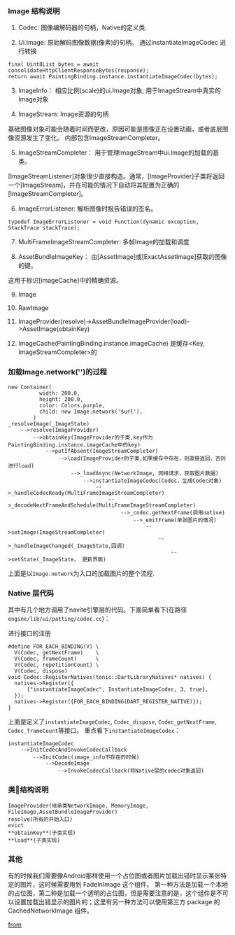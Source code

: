 ### Image 结构说明

1. Codec: 图像编解码器的句柄，Native的定义类.

2. Ui.Image: 原始解码图像数据(像素)的句柄。 通过instantiateImageCodec 进行转换

```
final Uint8List bytes = await consolidateHttpClientResponseBytes(response);
return await PaintingBinding.instance.instantiateImageCodec(bytes);
```

3. ImageInfo： 相应比例(scale)的ui.Image对象, 用于ImageStream中真实的Image对象

4. ImageStream: Image资源的句柄

基础图像对象可能会随着时间而更改，原因可能是图像正在设置动画，或者底层图像资源发生了变化。
内部包含ImageStreamCompleter。

5. ImageStreamCompleter： 用于管理ImageStream中ui.Image的加载的基类。

[ImageStreamListener]对象很少直接构造。通常，[ImageProvider]子类将返回一个[ImageStream]，并在可能的情况下自动将其配置为正确的[ImageStreamCompleter]。

6. ImageErrorListener: 解析图像时报告错误的签名。

```
typedef ImageErrorListener = void Function(dynamic exception, StackTrace stackTrace);
```

7. MultiFrameImageStreamCompleter: 多帧Image的加载和调度

8. AssetBundleImageKey： 由[AssetImage]或[ExactAssetImage]获取的图像的键。

这用于标识[imageCache]中的精确资源。

9. Image

10. RawImage

11. ImageProvider(resolve)->AssetBundleImageProvider(load)->AssetImage(obtainKey)

12. ImageCache(PaintingBinding.instance.imageCache) 是缓存<Key, ImageStreamCompleter>的

### 加载Image.network('')的过程

```
new Container(
          width: 200.0,
          height: 200.0,
          color: Colors.purple,
          child: new Image.network('$url'),
        )
_resolveImage(_ImageState)
    -->resolve(ImageProvider)
        -->obtainKey(ImageProvider的子类,key作为PaintingBinding.instance.imageCache中的key)
            -->putIfAbsent(ImageStreamCompleter)
                -->load(ImageProvider的子类,如果缓存中存在，则直接返回，否则进行load)
                    -->_loadAsync(NetworkImage, 网络请求，获取图片数据)
                        -->instantiateImageCodec(Codec，生成Codec对象)
                            -->_handleCodecReady(MultiFrameImageStreamCompleter)
                                -->_decodeNextFrameAndSchedule(MultiFrameImageStreamCompleter)
                                    -->_codec.getNextFrame(调用native)
                                        -->_emitFrame(单张图片的情况)
                                            -->setImage(ImageStreamCompleter)
                                                -->_handleImageChanged(_ImageState,回调)
                                                    -->setState(_ImageState， 更新界面)
```

上面是以`Image.network`为入口的加载图片的整个流程.

### Native 层代码

其中有几个地方调用了navite引擎层的代码。下面简单看下(在路径`engine/lib/ui/patting/codec.cc`)：

进行接口的注册
```
#define FOR_EACH_BINDING(V) \
  V(Codec, getNextFrame)    \
  V(Codec, frameCount)      \
  V(Codec, repetitionCount) \
  V(Codec, dispose)
void Codec::RegisterNatives(tonic::DartLibraryNatives* natives) {
  natives->Register({
      {"instantiateImageCodec", InstantiateImageCodec, 3, true},
  });
  natives->Register({FOR_EACH_BINDING(DART_REGISTER_NATIVE)});
}
```
上面是定义了`instantiateImageCodec`, `Codec_dispose`, `Codec_getNextFrame`, `Codec_frameCount`等接口。
重点看下`instantiateImageCodec`：
```
instantiateImageCodec
    -->InitCodecAndInvokeCodecCallback
        -->InitCodec(image_info不存在的时候)
            -->DecodeImage
                -->InvokeCodecCallback(将Native层的codec对象返回)
```

### 类结构说明
```
ImageProvider(继承类NetworkImage, MemoryImage, FileImage,AssetBundleImageProvider)
resolve(所有的开始入口)
evict
**obtainKey**(子类实现)
**load**(子类实现)
```

### 其他

有的时候我们需要像Android那样使用一个占位图或者图片加载出错时显示某张特定的图片，这时候需要用到 FadeInImage 这个组件。
第一种方法是加载一个本地的占位图，第二种是加载一个透明的占位图，但是需要注意的是，这个组件是不可以设置加载出错显示的图片的；这里有另一种方法可以使用第三方 package 的 CachedNetworkImage 组件。

[from](https://juejin.im/post/5c00a971f265da61776bb1c6)